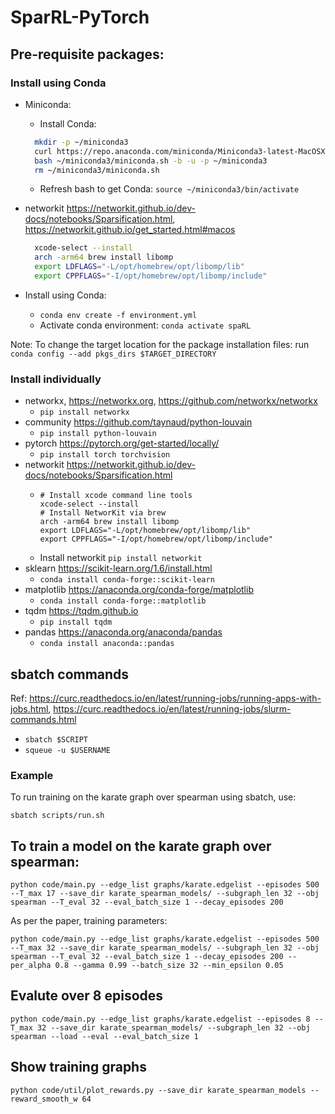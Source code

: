 # SparRL-PyTorch


## Pre-requisite packages:

### Install using Conda
* Miniconda:
  * Install Conda:
  ```bash
    mkdir -p ~/miniconda3
    curl https://repo.anaconda.com/miniconda/Miniconda3-latest-MacOSX-arm64.sh -o ~/miniconda3/miniconda.sh
    bash ~/miniconda3/miniconda.sh -b -u -p ~/miniconda3
    rm ~/miniconda3/miniconda.sh
  ```
  * Refresh bash to get Conda: `source ~/miniconda3/bin/activate`
* networkit https://networkit.github.io/dev-docs/notebooks/Sparsification.html, https://networkit.github.io/get_started.html#macos

  ```bash
    xcode-select --install
    arch -arm64 brew install libomp
    export LDFLAGS="-L/opt/homebrew/opt/libomp/lib"
    export CPPFLAGS="-I/opt/homebrew/opt/libomp/include"
  ```
* Install using Conda:
  * `conda env create -f environment.yml`
  * Activate conda environment: ` conda activate spaRL      `

Note: To change the target location for the package installation files: run `conda config --add pkgs_dirs $TARGET_DIRECTORY`

### Install individually
* networkx, https://networkx.org, https://github.com/networkx/networkx
  * `pip install networkx`
* community https://github.com/taynaud/python-louvain
  * `pip install python-louvain`
* pytorch https://pytorch.org/get-started/locally/
  * `pip install torch torchvision`
* networkit https://networkit.github.io/dev-docs/notebooks/Sparsification.html
  * ```commandline 
    # Install xcode command line tools 
    xcode-select --install
    # Install NetworKit via brew 
    arch -arm64 brew install libomp
    export LDFLAGS="-L/opt/homebrew/opt/libomp/lib"
    export CPPFLAGS="-I/opt/homebrew/opt/libomp/include"
    ```
  * Install networkit `pip install networkit`
* sklearn https://scikit-learn.org/1.6/install.html
  * `conda install conda-forge::scikit-learn`
* matplotlib https://anaconda.org/conda-forge/matplotlib
  * `conda install conda-forge::matplotlib`
* tqdm https://tqdm.github.io
  * `pip install tqdm`
* pandas https://anaconda.org/anaconda/pandas
  * `conda install anaconda::pandas`

## sbatch commands
Ref:
https://curc.readthedocs.io/en/latest/running-jobs/running-apps-with-jobs.html, https://curc.readthedocs.io/en/latest/running-jobs/slurm-commands.html

* `sbatch $SCRIPT`
* `squeue -u $USERNAME`

### Example
To run training on the karate graph over spearman using sbatch, use: 
```commandline
sbatch scripts/run.sh
```

## To train a model on the karate graph over spearman:
```code
python code/main.py --edge_list graphs/karate.edgelist --episodes 500 --T_max 17 --save_dir karate_spearman_models/ --subgraph_len 32 --obj spearman --T_eval 32 --eval_batch_size 1 --decay_episodes 200
```

As per the paper, training parameters:
```code
python code/main.py --edge_list graphs/karate.edgelist --episodes 500 --T_max 32 --save_dir karate_spearman_models/ --subgraph_len 32 --obj spearman --T_eval 32 --eval_batch_size 1 --decay_episodes 200 --per_alpha 0.8 --gamma 0.99 --batch_size 32 --min_epsilon 0.05
```
## Evalute over 8 episodes
```code
python code/main.py --edge_list graphs/karate.edgelist --episodes 8 --T_max 32 --save_dir karate_spearman_models/ --subgraph_len 32 --obj spearman --load --eval --eval_batch_size 1
```

## Show training graphs
```code
python code/util/plot_rewards.py --save_dir karate_spearman_models --reward_smooth_w 64
```


